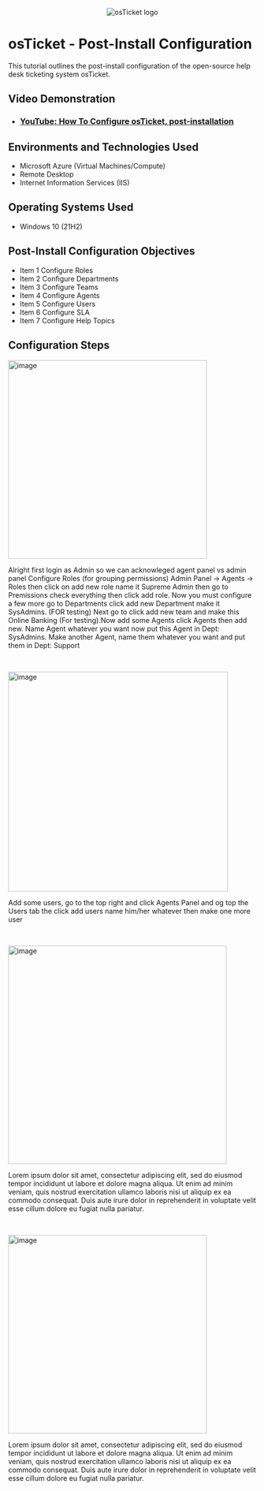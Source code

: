 <p align="center">
<img src="https://i.imgur.com/Clzj7Xs.png" alt="osTicket logo"/>
</p>

<h1>osTicket - Post-Install Configuration</h1>
This tutorial outlines the post-install configuration of the open-source help desk ticketing system osTicket.<br />


<h2>Video Demonstration</h2>

- ### [YouTube: How To Configure osTicket, post-installation](https://www.youtube.com)

<h2>Environments and Technologies Used</h2>

- Microsoft Azure (Virtual Machines/Compute)
- Remote Desktop
- Internet Information Services (IIS)

<h2>Operating Systems Used </h2>

- Windows 10</b> (21H2)

<h2>Post-Install Configuration Objectives</h2>

- Item 1 Configure Roles
- Item 2 Configure Departments
- Item 3 Configure Teams
- Item 4 Configure Agents 
- Item 5 Configure Users
- Item 6 Configure SLA
- Item 7 Configure Help Topics

<h2>Configuration Steps</h2>

<p>
<img width="403" alt="image" src="https://github.com/user-attachments/assets/1e0020e9-7b01-4cca-9c2d-1d1ea0d7dc4d" />
</p>

<p>
Alright first login as Admin so we can acknowleged agent panel vs admin panel
  Configure Roles (for grouping permissions)
Admin Panel -> Agents -> Roles then click on add new role name it Supreme Admin then go to Premissions check everything then click add role. Now you must configure a few more go to Departments click add new Department make it SysAdmins. (FOR
  testing) Next go to click add new team and make this Online Banking (For testing).Now add some Agents click Agents then add new. Name Agent whatever you want now put this Agent in Dept: SysAdmins. Make another Agent, name them whatever you
  want and put them in Dept: Support
</p>
<br />

<p>
<img width="446" alt="image" src="https://github.com/user-attachments/assets/0b6841bd-d7c2-45a9-a18f-422dac411a9b" />
</p>

<p>
 Add some users, go to the top right and click Agents Panel and og top the Users tab the click add users name him/her whatever then make one more user   
</p>
<br />

<p>
<img width="443" alt="image" src="https://github.com/user-attachments/assets/1903f023-1362-46d8-8b52-8aaead846ebb" />
</p>

<p>
Lorem ipsum dolor sit amet, consectetur adipiscing elit, sed do eiusmod tempor incididunt ut labore et dolore magna aliqua. Ut enim ad minim veniam, quis nostrud exercitation ullamco laboris nisi ut aliquip ex ea commodo consequat. Duis aute irure dolor in reprehenderit in voluptate velit esse cillum dolore eu fugiat nulla pariatur.
</p>
<br />

<p>
<img width="403" alt="image" src="https://github.com/user-attachments/assets/9eb841b4-cf9b-4c51-a1c5-4eb9dbc0f967" />
</p>

<p>
Lorem ipsum dolor sit amet, consectetur adipiscing elit, sed do eiusmod tempor incididunt ut labore et dolore magna aliqua. Ut enim ad minim veniam, quis nostrud exercitation ullamco laboris nisi ut aliquip ex ea commodo consequat. Duis aute irure dolor in reprehenderit in voluptate velit esse cillum dolore eu fugiat nulla pariatur.
</p>
<br />
